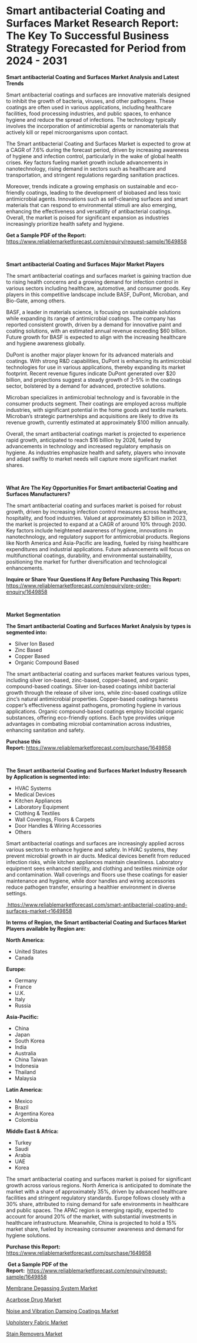 <p><h1>Smart antibacterial Coating and Surfaces Market Research Report: The Key To Successful Business Strategy Forecasted for Period from 2024 - 2031</h1></p><p><strong>Smart antibacterial Coating and Surfaces Market Analysis and Latest Trends</strong></p>
<p><p>Smart antibacterial coatings and surfaces are innovative materials designed to inhibit the growth of bacteria, viruses, and other pathogens. These coatings are often used in various applications, including healthcare facilities, food processing industries, and public spaces, to enhance hygiene and reduce the spread of infections. The technology typically involves the incorporation of antimicrobial agents or nanomaterials that actively kill or repel microorganisms upon contact.</p><p>The Smart antibacterial Coating and Surfaces Market is expected to grow at a CAGR of 7.6% during the forecast period, driven by increasing awareness of hygiene and infection control, particularly in the wake of global health crises. Key factors fueling market growth include advancements in nanotechnology, rising demand in sectors such as healthcare and transportation, and stringent regulations regarding sanitation practices. </p><p>Moreover, trends indicate a growing emphasis on sustainable and eco-friendly coatings, leading to the development of biobased and less toxic antimicrobial agents. Innovations such as self-cleaning surfaces and smart materials that can respond to environmental stimuli are also emerging, enhancing the effectiveness and versatility of antibacterial coatings. Overall, the market is poised for significant expansion as industries increasingly prioritize health safety and hygiene.</p></p>
<p><strong>Get a Sample PDF of the Report:&nbsp;</strong> <a href="https://www.reliablemarketforecast.com/enquiry/request-sample/1649858?utm_campaign=1170&utm_medium=2&utm_source=Github&utm_content=ia&utm_term=25092024&utm_id=smart-antibacterial-coating-and-surfaces">https://www.reliablemarketforecast.com/enquiry/request-sample/1649858</a></p>
<p>&nbsp;</p>
<p><strong>Smart antibacterial Coating and Surfaces Major Market Players</strong></p>
<p><p>The smart antibacterial coatings and surfaces market is gaining traction due to rising health concerns and a growing demand for infection control in various sectors including healthcare, automotive, and consumer goods. Key players in this competitive landscape include BASF, DuPont, Microban, and Bio-Gate, among others.</p><p>BASF, a leader in materials science, is focusing on sustainable solutions while expanding its range of antimicrobial coatings. The company has reported consistent growth, driven by a demand for innovative paint and coating solutions, with an estimated annual revenue exceeding $60 billion. Future growth for BASF is expected to align with the increasing healthcare and hygiene awareness globally.</p><p>DuPont is another major player known for its advanced materials and coatings. With strong R&D capabilities, DuPont is enhancing its antimicrobial technologies for use in various applications, thereby expanding its market footprint. Recent revenue figures indicate DuPont generated over $20 billion, and projections suggest a steady growth of 3-5% in the coatings sector, bolstered by a demand for advanced, protective solutions.</p><p>Microban specializes in antimicrobial technology and is favorable in the consumer products segment. Their coatings are employed across multiple industries, with significant potential in the home goods and textile markets. Microban’s strategic partnerships and acquisitions are likely to drive its revenue growth, currently estimated at approximately $100 million annually.</p><p>Overall, the smart antibacterial coatings market is projected to experience rapid growth, anticipated to reach $16 billion by 2026, fueled by advancements in technology and increased regulatory emphasis on hygiene. As industries emphasize health and safety, players who innovate and adapt swiftly to market needs will capture more significant market shares.</p></p>
<p>&nbsp;</p>
<p><strong>What Are The Key Opportunities For Smart antibacterial Coating and Surfaces Manufacturers?</strong></p>
<p><p>The smart antibacterial coating and surfaces market is poised for robust growth, driven by increasing infection control measures across healthcare, hospitality, and food industries. Valued at approximately $3 billion in 2023, the market is projected to expand at a CAGR of around 10% through 2030. Key factors include heightened awareness of hygiene, innovations in nanotechnology, and regulatory support for antimicrobial products. Regions like North America and Asia-Pacific are leading, fueled by rising healthcare expenditures and industrial applications. Future advancements will focus on multifunctional coatings, durability, and environmental sustainability, positioning the market for further diversification and technological enhancements.</p></p>
<p><strong>Inquire or Share Your Questions If Any Before Purchasing This Report:</strong> <a href="https://www.reliablemarketforecast.com/enquiry/pre-order-enquiry/1649858?utm_campaign=1170&utm_medium=2&utm_source=Github&utm_content=ia&utm_term=25092024&utm_id=smart-antibacterial-coating-and-surfaces">https://www.reliablemarketforecast.com/enquiry/pre-order-enquiry/1649858</a></p>
<p>&nbsp;</p>
<p><strong>Market Segmentation</strong></p>
<p><strong>The Smart antibacterial Coating and Surfaces Market Analysis by types is segmented into:</strong></p>
<p><ul><li>Silver Ion Based</li><li>Zinc Based</li><li>Copper Based</li><li>Organic Compound Based</li></ul></p>
<p><p>The smart antibacterial coating and surfaces market features various types, including silver ion-based, zinc-based, copper-based, and organic compound-based coatings. Silver ion-based coatings inhibit bacterial growth through the release of silver ions, while zinc-based coatings utilize zinc’s natural antimicrobial properties. Copper-based coatings harness copper’s effectiveness against pathogens, promoting hygiene in various applications. Organic compound-based coatings employ biocidal organic substances, offering eco-friendly options. Each type provides unique advantages in combating microbial contamination across industries, enhancing sanitation and safety.</p></p>
<p><strong>Purchase this Report:&nbsp;</strong><a href="https://www.reliablemarketforecast.com/purchase/1649858?utm_campaign=1170&utm_medium=2&utm_source=Github&utm_content=ia&utm_term=25092024&utm_id=smart-antibacterial-coating-and-surfaces">https://www.reliablemarketforecast.com/purchase/1649858</a></p>
<p>&nbsp;</p>
<p><strong>The Smart antibacterial Coating and Surfaces Market Industry Research by Application is segmented into:</strong></p>
<p><ul><li>HVAC Systems</li><li>Medical Devices</li><li>Kitchen Appliances</li><li>Laboratory Equipment</li><li>Clothing & Textiles</li><li>Wall Coverings, Floors & Carpets</li><li>Door Handles & Wiring Accessories</li><li>Others</li></ul></p>
<p><p>Smart antibacterial coatings and surfaces are increasingly applied across various sectors to enhance hygiene and safety. In HVAC systems, they prevent microbial growth in air ducts. Medical devices benefit from reduced infection risks, while kitchen appliances maintain cleanliness. Laboratory equipment sees enhanced sterility, and clothing and textiles minimize odor and contamination. Wall coverings and floors use these coatings for easier maintenance and hygiene, while door handles and wiring accessories reduce pathogen transfer, ensuring a healthier environment in diverse settings.</p></p>
<p><a href="https://www.reliablemarketforecast.com/smart-antibacterial-coating-and-surfaces-market-r1649858?utm_campaign=1170&utm_medium=2&utm_source=Github&utm_content=ia&utm_term=25092024&utm_id=smart-antibacterial-coating-and-surfaces">&nbsp;https://www.reliablemarketforecast.com/smart-antibacterial-coating-and-surfaces-market-r1649858</a></p>
<p><strong>In terms of Region, the Smart antibacterial Coating and Surfaces Market Players available by Region are:</strong></p>
<p>
    <p> <strong> North America: </strong>
        <ul>
            <li>United States</li>
            <li>Canada</li>
        </ul>
        </p> 
    <p> <strong> Europe: </strong>
        <ul>
            <li>Germany</li>
            <li>France</li>
            <li>U.K.</li>
            <li>Italy</li>
            <li>Russia</li>
        </ul>
        </p> 
    <p> <strong> Asia-Pacific: </strong>
        <ul>
            <li>China</li>
            <li>Japan</li>
            <li>South Korea</li>
            <li>India</li>
            <li>Australia</li>
            <li>China Taiwan</li>
            <li>Indonesia</li>
            <li>Thailand</li>
            <li>Malaysia</li>
        </ul>
        </p> 
    <p> <strong> Latin America: </strong>
        <ul>
            <li>Mexico</li>
            <li>Brazil</li>
            <li>Argentina Korea</li>
            <li>Colombia</li>
        </ul>
        </p> 
    <p> <strong> Middle East & Africa: </strong>
        <ul>
            <li>Turkey</li>
            <li>Saudi</li>
            <li>Arabia</li>
            <li>UAE</li>
            <li>Korea</li>
        </ul>
    </p>
    </p>
<p><p>The smart antibacterial coating and surfaces market is poised for significant growth across various regions. North America is anticipated to dominate the market with a share of approximately 35%, driven by advanced healthcare facilities and stringent regulatory standards. Europe follows closely with a 30% share, attributed to rising demand for safe environments in healthcare and public spaces. The APAC region is emerging rapidly, expected to account for around 20% of the market, with substantial investments in healthcare infrastructure. Meanwhile, China is projected to hold a 15% market share, fueled by increasing consumer awareness and demand for hygiene solutions.</p></p>
<p><strong>Purchase this Report: </strong><a href="https://www.reliablemarketforecast.com/purchase/1649858?utm_campaign=1170&utm_medium=2&utm_source=Github&utm_content=ia&utm_term=25092024&utm_id=smart-antibacterial-coating-and-surfaces">https://www.reliablemarketforecast.com/purchase/1649858</a></p>
<p>&nbsp;<strong>Get a Sample PDF of the Report:&nbsp;&nbsp;</strong><a href="https://www.reliablemarketforecast.com/enquiry/request-sample/1649858?utm_campaign=1170&utm_medium=2&utm_source=Github&utm_content=ia&utm_term=25092024&utm_id=smart-antibacterial-coating-and-surfaces">https://www.reliablemarketforecast.com/enquiry/request-sample/1649858</a></p>
<p><strong></strong></p>
<p><p><a href="https://www.linkedin.com/pulse/membrane-degassing-system-market-strategic-insights-product-f8j7e?trackingId=roBszM9oRmOJL5EQJreusg%3D%3D&utm_campaign=1170&utm_medium=2&utm_source=Github&utm_content=ia&utm_term=25092024&utm_id=smart-antibacterial-coating-and-surfaces">Membrane Degassing System Market</a></p><p><a href="https://www.linkedin.com/pulse/strategic-market-insights-global-acarbose-drug-2024-2031-q6yce?utm_campaign=1170&utm_medium=2&utm_source=Github&utm_content=ia&utm_term=25092024&utm_id=smart-antibacterial-coating-and-surfaces">Acarbose Drug Market</a></p><p><a href="https://github.com/sofayahoo2023/Market-Research-Report-List-6/blob/main/noise-and-vibration-damping-coatings-market.md?utm_campaign=1170&utm_medium=2&utm_source=Github&utm_content=ia&utm_term=25092024&utm_id=smart-antibacterial-coating-and-surfaces">Noise and Vibration Damping Coatings Market</a></p><p><a href="https://issuu.com/reportprime-2/docs/upholstery-fabric-market-size-2030._e0b484411007da?utm_campaign=1170&utm_medium=2&utm_source=Github&utm_content=ia&utm_term=25092024&utm_id=smart-antibacterial-coating-and-surfaces">Upholstery Fabric Market</a></p><p><a href="https://issuu.com/reportprime-2/docs/stain-removers-market-size-2030.ppt_666d1fe27c0c60?utm_campaign=1170&utm_medium=2&utm_source=Github&utm_content=ia&utm_term=25092024&utm_id=smart-antibacterial-coating-and-surfaces">Stain Removers Market</a></p></p>